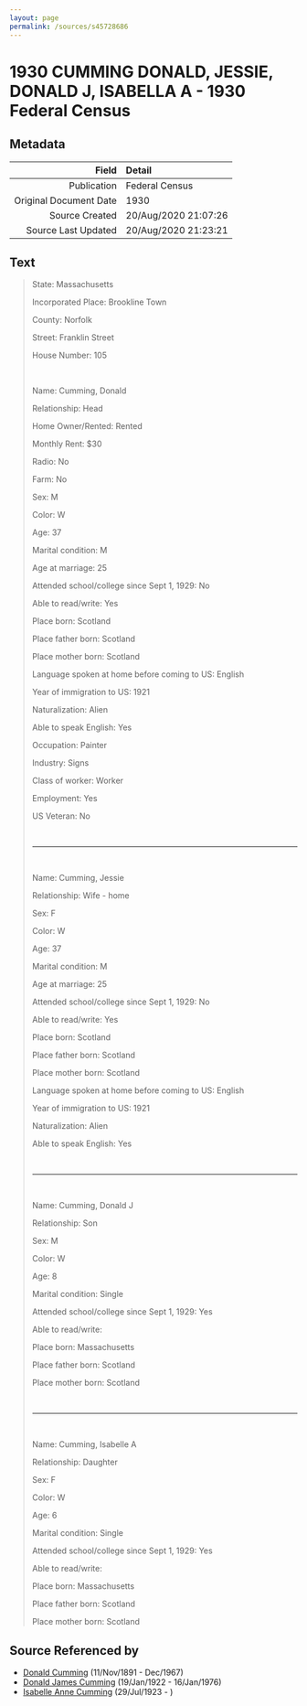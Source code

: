 ```yaml
---
layout: page
permalink: /sources/s45728686
---
```


# 1930 CUMMING DONALD, JESSIE, DONALD J, ISABELLA A - 1930 Federal Census

## Metadata

Field | Detail
---:|:---
Publication | Federal Census
Original Document Date | 1930
Source Created | 20/Aug/2020 21:07:26
Source Last Updated | 20/Aug/2020 21:23:21

## Text

> State: Massachusetts
>
> Incorporated Place: Brookline Town
>
> County: Norfolk
>
> Street: Franklin Street
>
> House Number: 105
>
> <br/>
>
> Name: Cumming, Donald
>
> Relationship: Head
>
> Home Owner/Rented: Rented
>
> Monthly Rent: $30
>
> Radio: No
>
> Farm: No
>
> Sex: M
>
> Color: W
>
> Age: 37
>
> Marital condition: M
>
> Age at marriage: 25 
>
> Attended school/college since Sept 1, 1929: No
>
> Able to read/write: Yes
>
> Place born: Scotland
>
> Place father born: Scotland
>
> Place mother born: Scotland
>
> Language spoken at home before coming to US: English
>
> Year of immigration to US: 1921
>
> Naturalization: Alien
>
> Able to speak English: Yes
>
> Occupation: Painter
>
> Industry: Signs
>
> Class of worker: Worker
>
> Employment: Yes
>
> US Veteran: No
>
> <br/>
>
> ---
>
> <br/>
>
> Name: Cumming, Jessie
>
> Relationship: Wife - home
>
> Sex: F
>
> Color: W
>
> Age: 37
>
> Marital condition: M
>
> Age at marriage: 25 
>
> Attended school/college since Sept 1, 1929: No
>
> Able to read/write: Yes
>
> Place born: Scotland
>
> Place father born: Scotland
>
> Place mother born: Scotland
>
> Language spoken at home before coming to US: English
>
> Year of immigration to US: 1921
>
> Naturalization: Alien
>
> Able to speak English: Yes
>
> <br/>
>
> ---
>
> <br/>
>
> Name: Cumming, Donald J
>
> Relationship: Son
>
> Sex: M
>
> Color: W
>
> Age: 8
>
> Marital condition: Single
>
> Attended school/college since Sept 1, 1929: Yes
>
> Able to read/write: 
>
> Place born: Massachusetts
>
> Place father born: Scotland
>
> Place mother born: Scotland
>
> <br/>
>
> ---
>
> <br/>
>
> Name: Cumming, Isabelle A
>
> Relationship: Daughter
>
> Sex: F
>
> Color: W
>
> Age: 6
>
> Marital condition: Single
>
> Attended school/college since Sept 1, 1929: Yes
>
> Able to read/write: 
>
> Place born: Massachusetts
>
> Place father born: Scotland
>
> Place mother born: Scotland
>

## Source Referenced by

* [Donald Cumming](../people/@11846578@-donald-cumming-b1891-11-11-d1967-12.md) (11/Nov/1891 - Dec/1967)
* [Donald James Cumming](../people/@42110198@-donald-james-cumming-b1922-1-19-d1976-1-16.md) (19/Jan/1922 - 16/Jan/1976)
* [Isabelle Anne Cumming](../people/@44164031@-isabelle-anne-cumming-b1923-7-29-d.md) (29/Jul/1923 - )
